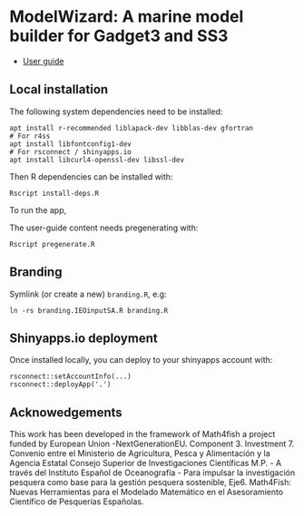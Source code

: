 # ModelWizard: A marine model builder for Gadget3 and SS3

* [User guide](user-guide.md)

## Local installation

The following system dependencies need to be installed:

```
apt install r-recommended liblapack-dev libblas-dev gfortran
# For r4ss
apt install libfontconfig1-dev
# For rsconnect / shinyapps.io
apt install libcurl4-openssl-dev libssl-dev
```

Then R dependencies can be installed with:

```
Rscript install-deps.R
```

To run the app, 

The user-guide content needs pregenerating with:

```
Rscript pregenerate.R
```

## Branding

Symlink (or create a new) ``branding.R``, e.g:

```
ln -rs branding.IEOinputSA.R branding.R
```

## Shinyapps.io deployment

Once installed locally, you can deploy to your shinyapps account with:

```
rsconnect::setAccountInfo(...)
rsconnect::deployApp('.')
```

## Acknowedgements

This work has been developed in the framework of Math4fish a project funded by European Union -NextGenerationEU. Component 3. Investment 7.
Convenio entre el Ministerio de Agricultura,
Pesca y Alimentación y la Agencia Estatal Consejo Superior de Investigaciones Científicas M.P. -
A través del Instituto Español de Oceanografía -
Para impulsar la investigación pesquera como base para la gestión pesquera sostenible, Eje6.
Math4Fish: Nuevas Herramientas para el Modelado Matemático en el Asesoramiento Científico de Pesquerías Españolas.
